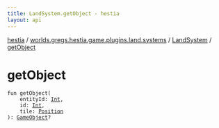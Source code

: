 ```yaml
---
title: LandSystem.getObject - hestia
layout: api
---
```


<div class='api-docs-breadcrumbs'><a href="../../index.html">hestia</a> / <a href="../index.html">worlds.gregs.hestia.game.plugins.land.systems</a> / <a href="index.html">LandSystem</a> / <a href="./get-object.html">getObject</a></div>

# getObject

<div class="signature"><code><span class="keyword">fun </span><span class="identifier">getObject</span><span class="symbol">(</span><br/>&nbsp;&nbsp;&nbsp;&nbsp;<span class="parameterName" id="worlds.gregs.hestia.game.plugins.land.systems.LandSystem$getObject(kotlin.Int, kotlin.Int, worlds.gregs.hestia.game.plugins.core.components.map.Position)/entityId">entityId</span><span class="symbol">:</span>&nbsp;<a href="https://kotlinlang.org/api/latest/jvm/stdlib/kotlin/-int/index.html"><span class="identifier">Int</span></a><span class="symbol">, </span><br/>&nbsp;&nbsp;&nbsp;&nbsp;<span class="parameterName" id="worlds.gregs.hestia.game.plugins.land.systems.LandSystem$getObject(kotlin.Int, kotlin.Int, worlds.gregs.hestia.game.plugins.core.components.map.Position)/id">id</span><span class="symbol">:</span>&nbsp;<a href="https://kotlinlang.org/api/latest/jvm/stdlib/kotlin/-int/index.html"><span class="identifier">Int</span></a><span class="symbol">, </span><br/>&nbsp;&nbsp;&nbsp;&nbsp;<span class="parameterName" id="worlds.gregs.hestia.game.plugins.land.systems.LandSystem$getObject(kotlin.Int, kotlin.Int, worlds.gregs.hestia.game.plugins.core.components.map.Position)/tile">tile</span><span class="symbol">:</span>&nbsp;<a href="../../worlds.gregs.hestia.game.plugins.core.components.map/-position/index.html"><span class="identifier">Position</span></a><br/><span class="symbol">)</span><span class="symbol">: </span><a href="../../worlds.gregs.hestia.game.map/-game-object/index.html"><span class="identifier">GameObject</span></a><span class="symbol">?</span></code></div>
